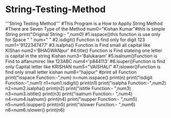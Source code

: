 # String-Testing-Method
'''String Testing Method'''
#This Program is a How to Applly String Method 
#There are Seven Type of the Method
num0="Kishan Kumar"#this is simple String
print("Original String:- ",num0)
#1.isspace()this function is use only for Space " "
num=" "
#2.isdigit() Function is find only for digit 123
num1='9122347477'
#3.isalpha() Function is Find small all capital like KIShan
num2='BHAGWANpur'
#4.title() Function is Find stateing one letter is capital in the string Kishan
num3='Balukaram'
#5.isalnum()Function is Find to alfanumirec like 123ABC
num4='p844113'
#6.isuper()Function is find only Capital letter like KRISHAN
num5="VAISHALI"
#7.islower()Function is find only small letter kishan
num6="hajipur"
#print all Function
print("isspace Function:-",num)
n=num.isspace()
print(n)
print("isdigit Function:-",num1)
n1=num1.isdigit()
print(n1)
print("isalpha Function:-",num2)
n2=num2.isalpha()
print(n2)
print("istitle Function:- ",num3)
n3=num3.istitle()
print(n3)
print("isalnum Function:- ",num4)
n4=num4.isalnum()
print(n4)
print("isupper Function:- ",num5)
n5=num5.isupper()
print(n5)
print("islower Function:- ",num6)
n6=num6.islower()
print(n6)
